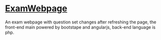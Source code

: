 # [ExamWebpage](http://exam.davidmusk.win/EnterTest/index.html)
An exam webpage with question set changes after refreshing the page, the front-end main powered by bootstape and angularjs, back-end language is php. 
